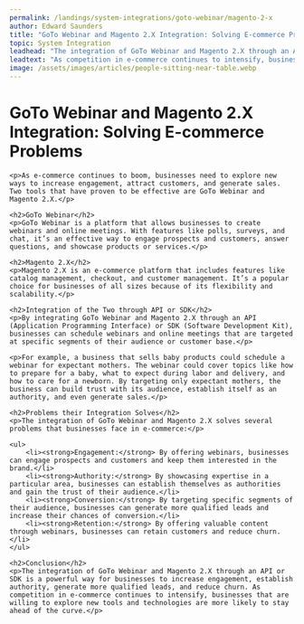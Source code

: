 ```yaml
---
permalink: /landings/system-integrations/goto-webinar/magento-2-x
author: Edward Saunders
title: "GoTo Webinar and Magento 2.X Integration: Solving E-commerce Problems"
topic: System Integration
leadhead: "The integration of GoTo Webinar and Magento 2.X through an API or SDK is a powerful way for businesses to increase engagement, establish authority, generate more qualified leads, and reduce churn"
leadtext: "As competition in e-commerce continues to intensify, businesses that are willing to explore new tools and technologies are more likely to stay ahead of the curve."
image: /assets/images/articles/people-sitting-near-table.webp
---
```

<div class="arttext">	<h1>GoTo Webinar and Magento 2.X Integration: Solving E-commerce Problems</h1>

	<p>As e-commerce continues to boom, businesses need to explore new ways to increase engagement, attract customers, and generate sales. Two tools that have proven to be effective are GoTo Webinar and Magento 2.X.</p>

	<h2>GoTo Webinar</h2>
	<p>GoTo Webinar is a platform that allows businesses to create webinars and online meetings. With features like polls, surveys, and chat, it’s an effective way to engage prospects and customers, answer questions, and showcase products or services.</p>

	<h2>Magento 2.X</h2>
	<p>Magento 2.X is an e-commerce platform that includes features like catalog management, checkout, and customer management. It’s a popular choice for businesses of all sizes because of its flexibility and scalability.</p>

	<h2>Integration of the Two through API or SDK</h2>
	<p>By integrating GoTo Webinar and Magento 2.X through an API (Application Programming Interface) or SDK (Software Development Kit), businesses can schedule webinars and online meetings that are targeted at specific segments of their audience or customer base.</p>

	<p>For example, a business that sells baby products could schedule a webinar for expectant mothers. The webinar could cover topics like how to prepare for a baby, what to expect during labor and delivery, and how to care for a newborn. By targeting only expectant mothers, the business can build trust with its audience, establish itself as an authority, and even generate sales.</p>

	<h2>Problems their Integration Solves</h2>
	<p>The integration of GoTo Webinar and Magento 2.X solves several problems that businesses face in e-commerce:</p>

	<ul>
		<li><strong>Engagement:</strong> By offering webinars, businesses can engage prospects and customers and keep them interested in the brand.</li>
		<li><strong>Authority:</strong> By showcasing expertise in a particular area, businesses can establish themselves as authorities and gain the trust of their audience.</li>
		<li><strong>Conversion:</strong> By targeting specific segments of their audience, businesses can generate more qualified leads and increase their chances of conversion.</li>
		<li><strong>Retention:</strong> By offering valuable content through webinars, businesses can retain customers and reduce churn.</li>
	</ul>

	<h2>Conclusion</h2>
	<p>The integration of GoTo Webinar and Magento 2.X through an API or SDK is a powerful way for businesses to increase engagement, establish authority, generate more qualified leads, and reduce churn. As competition in e-commerce continues to intensify, businesses that are willing to explore new tools and technologies are more likely to stay ahead of the curve.</p>

</div>
